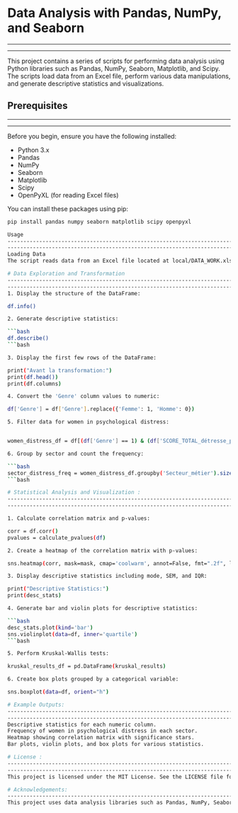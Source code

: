 # Data Analysis with Pandas, NumPy, and Seaborn
--------------------------------------------------------------------------------------------------------------------------------------------
--------------------------------------------------------------------------------------------------------------------------------------------
This project contains a series of scripts for performing data analysis using Python libraries such as Pandas, NumPy, Seaborn, Matplotlib, and Scipy. The scripts load data from an Excel file, perform various data manipulations, and generate descriptive statistics and visualizations.

## Prerequisites
--------------------------------------------------------------------------------------------------------------------------------------------
--------------------------------------------------------------------------------------------------------------------------------------------
Before you begin, ensure you have the following installed:

- Python 3.x
- Pandas
- NumPy
- Seaborn
- Matplotlib
- Scipy
- OpenPyXL (for reading Excel files)

You can install these packages using pip:

```bash
pip install pandas numpy seaborn matplotlib scipy openpyxl

Usage 
--------------------------------------------------------------------------------------------------------------------------------------------
--------------------------------------------------------------------------------------------------------------------------------------------
Loading Data
The script reads data from an Excel file located at local/DATA_WORK.xlsx. Modify the path in the script if your file is located elsewhere.

# Data Exploration and Transformation
--------------------------------------------------------------------------------------------------------------------------------------------
--------------------------------------------------------------------------------------------------------------------------------------------
1. Display the structure of the DataFrame:

df.info()

2. Generate descriptive statistics:

```bash
df.describe()
```bash

3. Display the first few rows of the DataFrame:

print("Avant la transformation:")
print(df.head())
print(df.columns)

4. Convert the 'Genre' column values to numeric:

df['Genre'] = df['Genre'].replace({'Femme': 1, 'Homme': 0})

5. Filter data for women in psychological distress:


women_distress_df = df[(df['Genre'] == 1) & (df['SCORE_TOTAL_détresse_psychologique_au_travail'] == 1)]

6. Group by sector and count the frequency:

```bash
sector_distress_freq = women_distress_df.groupby('Secteur_métier').size().reset_index(name='Frequency')
```bash

# Statistical Analysis and Visualization :
--------------------------------------------------------------------------------------------------------------------------------------------
--------------------------------------------------------------------------------------------------------------------------------------------

1. Calculate correlation matrix and p-values:

corr = df.corr()
pvalues = calculate_pvalues(df)

2. Create a heatmap of the correlation matrix with p-values:

sns.heatmap(corr, mask=mask, cmap='coolwarm', annot=False, fmt=".2f", linewidths=.5, cbar_kws={"shrink": .5}, ax=ax)

3. Display descriptive statistics including mode, SEM, and IQR:

print("Descriptive Statistics:")
print(desc_stats)

4. Generate bar and violin plots for descriptive statistics:

```bash
desc_stats.plot(kind='bar')
sns.violinplot(data=df, inner='quartile')
```bash

5. Perform Kruskal-Wallis tests:

kruskal_results_df = pd.DataFrame(kruskal_results)

6. Create box plots grouped by a categorical variable:

sns.boxplot(data=df, orient="h")

# Example Outputs:
--------------------------------------------------------------------------------------------------------------------------------------------
--------------------------------------------------------------------------------------------------------------------------------------------
Descriptive statistics for each numeric column.
Frequency of women in psychological distress in each sector.
Heatmap showing correlation matrix with significance stars.
Bar plots, violin plots, and box plots for various statistics.

# License :
--------------------------------------------------------------------------------------------------------------------------------------------
--------------------------------------------------------------------------------------------------------------------------------------------
This project is licensed under the MIT License. See the LICENSE file for details.

# Acknowledgements:
--------------------------------------------------------------------------------------------------------------------------------------------
This project uses data analysis libraries such as Pandas, NumPy, Seaborn, Matplotlib, and Scipy. Special thanks to the open-source community for providing these tools.
